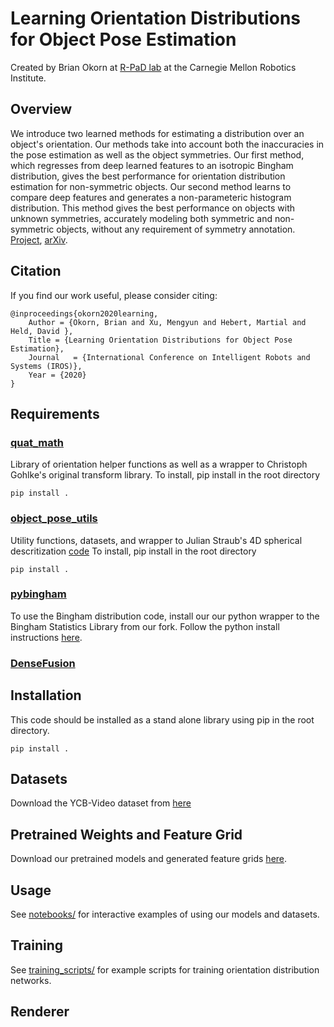 # Learning Orientation Distributions for Object Pose Estimation
Created by Brian Okorn at [R-PaD lab](https://r-pad.github.io/) at the Carnegie Mellon Robotics Institute. 

## Overview
We introduce two learned methods for estimating a distribution over an object's orientation. Our methods take into account both the inaccuracies in the pose estimation as well as the object symmetries. Our first method, which regresses from deep learned features to an isotropic Bingham distribution, gives the best performance for orientation distribution estimation for non-symmetric objects. Our second method learns to compare deep features and generates a non-parameteric histogram distribution. This method gives the best performance on objects with unknown symmetries, accurately modeling both symmetric and non-symmetric objects, without any requirement of symmetry annotation. [Project](https://bokorn.github.io/orientation-distributions/), [arXiv](https://arxiv.org/abs/2007.01418).

## Citation
If you find our work useful, please consider citing:
```
@inproceedings{okorn2020learning,
    Author = {Okorn, Brian and Xu, Mengyun and Hebert, Martial and Held, David },
    Title = {Learning Orientation Distributions for Object Pose Estimation},
    Journal   = {International Conference on Intelligent Robots and Systems (IROS)},
    Year = {2020}
}
```

## Requirements

### [quat_math](https://github.com/r-pad/quat_math)
Library of orientation helper functions as well as a wrapper to Christoph Gohlke's original transform library.
To install, pip install in the root directory
```
pip install .
```
### [object_pose_utils](https://github.com/r-pad/object_pose_utils)
Utility functions, datasets, and wrapper to Julian Straub's 4D spherical descritization [code](https://github.com/jstraub/dpOptTrans)
To install, pip install in the root directory
```
pip install .
```
### [pybingham](https://github.com/r-pad/bingham)
To use the Bingham distribution code, install our our python wrapper to the Bingham Statistics Library from our fork. Follow the python install instructions [here](https://github.com/r-pad/bingham/blob/master/python/INSTALL).

### [DenseFusion](https://github.com/r-pad/DenseFusion)


## Installation
This code should be installed as a stand alone library using pip in the root directory. 
```
pip install .
```
## Datasets
Download the YCB-Video dataset from [here](https://rse-lab.cs.washington.edu/projects/posecnn/)

## Pretrained Weights and Feature Grid
Download our pretrained models and generated feature grids [here](https://drive.google.com/drive/folders/1n6Ya0YfkGaXuWVEYlWvMs9coibZv5vKz?usp=sharing).

## Usage
See [notebooks/](notebooks/) for interactive examples of using our models and datasets.

## Training 
See  [training_scripts/](training_scripts/) for example scripts for training orientation distribution networks.

## Renderer
